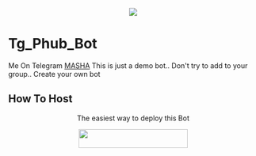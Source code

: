 
<p align="center"><img src="https://telegra.ph/file/122a7947666c331784c4d.jpg"></p>

#  Tg_Phub_Bot
Me On Telegram [MASHA](t.me/TheProgrammerCaT_Bot)
This is just a demo bot.. Don't try to add to your group.. Create your own bot 
## How To Host
<p align="center">The easiest way to deploy this Bot<p align="center">
<p align="center"><a href="https://heroku.com/deploy?template=https://github.com/GhangaleSangram/Tg_Phub_Bot/"> <img src="https://img.shields.io/badge/Deploy%20To%20Heroku-black?style=for-the-badge&logo=heroku" width="220" height="38.45"/></a></p>
